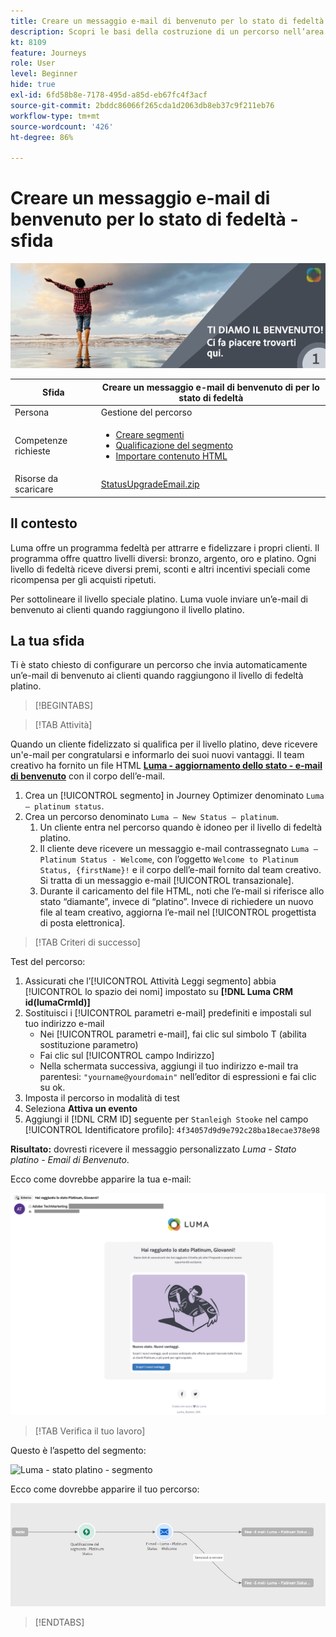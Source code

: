 ```yaml
---
title: Creare un messaggio e-mail di benvenuto per lo stato di fedeltà - sfida
description: Scopri le basi della costruzione di un percorso nell’area di lavoro del percorso.
kt: 8109
feature: Journeys
role: User
level: Beginner
hide: true
exl-id: 6fd58b8e-7178-495d-a85d-eb67fc4f3acf
source-git-commit: 2bddc86066f265cda1d2063db8eb37c9f211eb76
workflow-type: tm+mt
source-wordcount: '426'
ht-degree: 86%

---
```


# Creare un messaggio e-mail di benvenuto per lo stato di fedeltà - sfida

![E-mail di benvenuto per lo stato di fedeltà - Banner della sfida](/help/challenges/assets/email-assets/luma-transactional-onboarding-1.png)

| Sfida | Creare un messaggio e-mail di benvenuto di per lo stato di fedeltà |
|---|---|
| Persona | Gestione del percorso |
| Competenze richieste | <ul><li>[Creare segmenti](https://experienceleague.adobe.com/docs/journey-optimizer-learn/tutorials/profiles-segments-subscriptions/create-segments.html?lang=it)</li> <li>[Qualificazione del segmento](https://experienceleague.adobe.com/docs/journey-optimizer-learn/tutorials/create-journeys/use-case-read-segment-qualification.html?lang=it)</li><li>[Importare contenuto HTML](https://experienceleague.adobe.com/docs/journey-optimizer-learn/tutorials/create-messages/create-emails/import-and-author-html-email-content.html?lang=it)</li></ul> |
| Risorse da scaricare | [StatusUpgradeEmail.zip](/help/challenges/assets/email-assets/StatusUpgradeEmail.zip) |

## Il contesto

Luma offre un programma fedeltà per attrarre e fidelizzare i propri clienti. Il programma offre quattro livelli diversi: bronzo, argento, oro e platino. Ogni livello di fedeltà riceve diversi premi, sconti e altri incentivi speciali come ricompensa per gli acquisti ripetuti.

Per sottolineare il livello speciale platino. Luma vuole inviare un’e-mail di benvenuto ai clienti quando raggiungono il livello platino.

## La tua sfida

Ti è stato chiesto di configurare un percorso che invia automaticamente un’e-mail di benvenuto ai clienti quando raggiungono il livello di fedeltà platino.

>[!BEGINTABS]

>[!TAB Attività]

Quando un cliente fidelizzato si qualifica per il livello platino, deve ricevere un&#39;e-mail per congratularsi e informarlo dei suoi nuovi vantaggi. Il team creativo ha fornito un file HTML **[Luma - aggiornamento dello stato - e-mail di benvenuto](/help/challenges/assets/email-assets/StatusUpgradeEmail.zip)** con il corpo dell’e-mail.

1. Crea un [!UICONTROL segmento] in Journey Optimizer denominato `Luma – platinum status`.
2. Crea un percorso denominato `Luma – New Status – platinum`.
   1. Un cliente entra nel percorso quando è idoneo per il livello di fedeltà platino.
   2. Il cliente deve ricevere un messaggio e-mail contrassegnato `Luma – Platinum Status - Welcome`, con l’oggetto `Welcome to Platinum Status, {firstName}!` e il corpo dell’e-mail fornito dal team creativo. Si tratta di un messaggio e-mail [!UICONTROL transazionale].
   3. Durante il caricamento del file HTML, noti che l’e-mail si riferisce allo stato “diamante”, invece di “platino”. Invece di richiedere un nuovo file al team creativo, aggiorna l’e-mail nel [!UICONTROL progettista di posta elettronica].

>[!TAB Criteri di successo]

Test del percorso:

1. Assicurati che l’[!UICONTROL Attività Leggi segmento] abbia [!UICONTROL lo spazio dei nomi] impostato su **[!DNL Luma CRM id(lumaCrmId)]**
2. Sostituisci i [!UICONTROL parametri e-mail] predefiniti e impostali sul tuo indirizzo e-mail
   * Nei [!UICONTROL parametri e-mail], fai clic sul simbolo T (abilita sostituzione parametro)
   * Fai clic sul [!UICONTROL campo Indirizzo]
   * Nella schermata successiva, aggiungi il tuo indirizzo e-mail tra parentesi: `"yourname@yourdomain"` nell’editor di espressioni e fai clic su ok.
3. Imposta il percorso in modalità di test
4. Seleziona **Attiva un evento**
5. Aggiungi il [!DNL CRM ID] seguente per `Stanleigh Stooke` nel campo [!UICONTROL Identificatore profilo]: `4f34057d9d9e792c28ba18ecae378e98`

**Risultato:** dovresti ricevere il messaggio personalizzato *Luma - Stato platino - Email di Benvenuto*.

Ecco come dovrebbe apparire la tua e-mail:

![Luma - aggiornamento dello stato - e-mail di benvenuto](/help/challenges/assets/status-upgrade-welcome-email.png)

>[!TAB Verifica il tuo lavoro]

Questo è l’aspetto del segmento:

![Luma - stato platino - segmento](/)

Ecco come dovrebbe apparire il tuo percorso:

![platinum-status-upgrade-journey](/help/challenges/assets/journey-luma-status-upgrade.png)

>[!ENDTABS]
